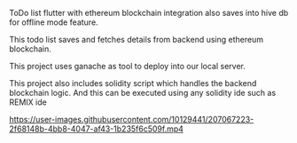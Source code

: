 ToDo list flutter with ethereum blockchain integration also saves into hive db for offline mode feature.

This todo list saves and fetches details from backend using ethereum blockchain.

This project uses ganache as tool to deploy into our local server.

This project also includes solidity script which handles the backend blockchain logic. And this can be executed using any solidity ide such as REMIX ide



https://user-images.githubusercontent.com/10129441/207067223-2f68148b-4bb8-4047-af43-1b235f6c509f.mp4
